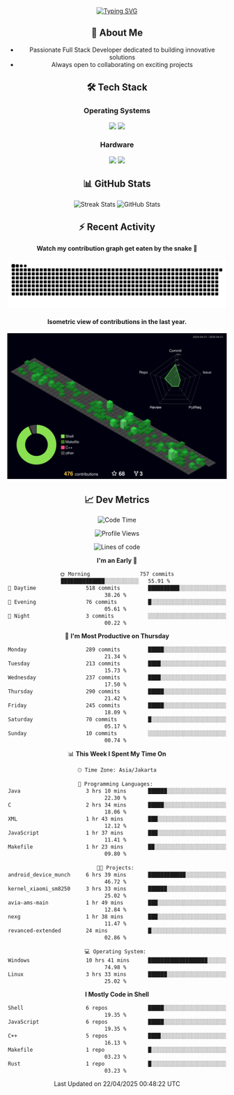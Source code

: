 <div align="center" style="max-width: 900px; margin: auto;">
<a href="https://github.com/thunderkex">
  <img src="https://readme-typing-svg.herokuapp.com?font=Fira+Code&pause=1000&center=true&vCenter=true&width=435&lines=Ha+ha!+I+am+here!;Told+you+a+storm+was+coming!" alt="Typing SVG" />
</a>

## 👋 About Me
- Passionate Full Stack Developer dedicated to building innovative solutions
- Always open to collaborating on exciting projects

## 🛠️ Tech Stack
### Operating Systems
<a href="#"><img src="https://img.shields.io/badge/Linux-FCC624?style=flat&logo=linux&logoColor=black"></a>
<a href="#"><img src="https://img.shields.io/badge/Windows-0078D6?style=flat&logo=windows&logoColor=white"></a>

### Hardware
<a href="#"><img src="https://img.shields.io/badge/Raspberry%20Pi-C51A4A?style=flat&logo=raspberrypi&logoColor=white"></a>
<a href="#"><img src="https://img.shields.io/badge/Arduino-00979D?style=flat&logo=Arduino&logoColor=white"></a>

## 📊 GitHub Stats
<div align="center">
  <img src="https://streak-stats.demolab.com?user=thunderkex&theme=tokyonight-duo&border_radius=20" alt="Streak Stats" />
  <img src="https://github-readme-stats.vercel.app/api?username=thunderkex&show_icons=true&theme=tokyonight&border_radius=20" alt="GitHub Stats" />
</div>

## ⚡ Recent Activity
<h4>Watch my contribution graph get eaten by the snake 🐍</h4>
<img width="600em" alt="thunderkex's Github commit snake" src="https://raw.githubusercontent.com/thunderkex/thunderkex/output/grid-snake-ov.svg" />

<h4>Isometric view of contributions in the last year.</h4>
<a href="./profile-3d-contrib/profile-night-green.svg">
	<img width="600em" src="./profile-3d-contrib/profile-night-green.svg">
</a>

## 📈 Dev Metrics
<!--START_SECTION:waka-->
![Code Time](http://img.shields.io/badge/Code%20Time-1%2C195%20hrs%2035%20mins-blue)

![Profile Views](http://img.shields.io/badge/Profile%20Views-1-blue)

![Lines of code](https://img.shields.io/badge/From%20Hello%20World%20I%27ve%20Written-3.4%20million%20lines%20of%20code-blue)

**I'm an Early 🐤** 

```text
🌞 Morning                757 commits         ██████████████░░░░░░░░░░░   55.91 % 
🌆 Daytime                518 commits         ██████████░░░░░░░░░░░░░░░   38.26 % 
🌃 Evening                76 commits          █░░░░░░░░░░░░░░░░░░░░░░░░   05.61 % 
🌙 Night                  3 commits           ░░░░░░░░░░░░░░░░░░░░░░░░░   00.22 % 
```
📅 **I'm Most Productive on Thursday** 

```text
Monday                   289 commits         █████░░░░░░░░░░░░░░░░░░░░   21.34 % 
Tuesday                  213 commits         ████░░░░░░░░░░░░░░░░░░░░░   15.73 % 
Wednesday                237 commits         ████░░░░░░░░░░░░░░░░░░░░░   17.50 % 
Thursday                 290 commits         █████░░░░░░░░░░░░░░░░░░░░   21.42 % 
Friday                   245 commits         █████░░░░░░░░░░░░░░░░░░░░   18.09 % 
Saturday                 70 commits          █░░░░░░░░░░░░░░░░░░░░░░░░   05.17 % 
Sunday                   10 commits          ░░░░░░░░░░░░░░░░░░░░░░░░░   00.74 % 
```


📊 **This Week I Spent My Time On** 

```text
🕑︎ Time Zone: Asia/Jakarta

💬 Programming Languages: 
Java                     3 hrs 10 mins       ██████░░░░░░░░░░░░░░░░░░░   22.30 % 
C                        2 hrs 34 mins       █████░░░░░░░░░░░░░░░░░░░░   18.06 % 
XML                      1 hr 43 mins        ███░░░░░░░░░░░░░░░░░░░░░░   12.12 % 
JavaScript               1 hr 37 mins        ███░░░░░░░░░░░░░░░░░░░░░░   11.41 % 
Makefile                 1 hr 23 mins        ██░░░░░░░░░░░░░░░░░░░░░░░   09.80 % 

🐱‍💻 Projects: 
android_device_munch     6 hrs 39 mins       ████████████░░░░░░░░░░░░░   46.72 % 
kernel_xiaomi_sm8250     3 hrs 33 mins       ██████░░░░░░░░░░░░░░░░░░░   25.02 % 
avia-ams-main            1 hr 49 mins        ███░░░░░░░░░░░░░░░░░░░░░░   12.84 % 
nexg                     1 hr 38 mins        ███░░░░░░░░░░░░░░░░░░░░░░   11.47 % 
revanced-extended        24 mins             █░░░░░░░░░░░░░░░░░░░░░░░░   02.86 % 

💻 Operating System: 
Windows                  10 hrs 41 mins      ███████████████████░░░░░░   74.98 % 
Linux                    3 hrs 33 mins       ██████░░░░░░░░░░░░░░░░░░░   25.02 % 
```

**I Mostly Code in Shell** 

```text
Shell                    6 repos             █████░░░░░░░░░░░░░░░░░░░░   19.35 % 
JavaScript               6 repos             █████░░░░░░░░░░░░░░░░░░░░   19.35 % 
C++                      5 repos             ████░░░░░░░░░░░░░░░░░░░░░   16.13 % 
Makefile                 1 repo              █░░░░░░░░░░░░░░░░░░░░░░░░   03.23 % 
Rust                     1 repo              █░░░░░░░░░░░░░░░░░░░░░░░░   03.23 % 
```




 Last Updated on 22/04/2025 00:48:22 UTC
<!--END_SECTION:waka-->
</div>
